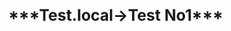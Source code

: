<html>
<head>
    <title>Welcome!!!</title>
  </head>
  <body>
    <h1>***Test.local->Test No1***</h1>
  </body>
</html>
